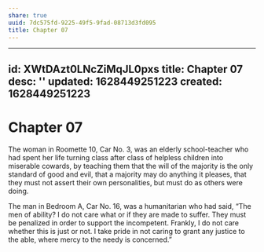 ```yaml
---
share: true
uuid: 7dc575fd-9225-49f5-9fad-08713d3fd095
title: Chapter 07
---
```

---
id: XWtDAzt0LNcZiMqJL0pxs
title: Chapter 07
desc: ''
updated: 1628449251223
created: 1628449251223
---
# Chapter 07
The woman in Roomette 10, Car No. 3, was an elderly school-teacher who had spent her life turning class after class of helpless children into miserable cowards, by teaching them that the will of the majority is the only standard of good and evil, that a majority may do anything it pleases, that they must not assert their own personalities, but must do as others were doing.

The man in Bedroom A, Car No. 16, was a humanitarian who had said, “The men of ability? I do not care what or if they are made to suffer. They must be penalized in order to support the incompetent. Frankly, I do not care whether this is just or not. I take pride in not caring to grant any justice to the able, where mercy to the needy is concerned.”
